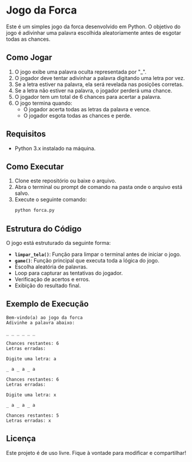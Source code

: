# Jogo da Forca

Este é um simples jogo da forca desenvolvido em Python. O objetivo do jogo é adivinhar uma palavra escolhida aleatoriamente antes de esgotar todas as chances.

## Como Jogar

1. O jogo exibe uma palavra oculta representada por "_".
2. O jogador deve tentar adivinhar a palavra digitando uma letra por vez.
3. Se a letra estiver na palavra, ela será revelada nas posições corretas.
4. Se a letra não estiver na palavra, o jogador perderá uma chance.
5. O jogador tem um total de 6 chances para acertar a palavra.
6. O jogo termina quando:
   - O jogador acerta todas as letras da palavra e vence.
   - O jogador esgota todas as chances e perde.

## Requisitos

- Python 3.x instalado na máquina.

## Como Executar

1. Clone este repositório ou baixe o arquivo.
2. Abra o terminal ou prompt de comando na pasta onde o arquivo está salvo.
3. Execute o seguinte comando:
   ```sh
   python forca.py
   ```

## Estrutura do Código

O jogo está estruturado da seguinte forma:
- **`limpar_tela()`**: Função para limpar o terminal antes de iniciar o jogo.
- **`game()`**: Função principal que executa toda a lógica do jogo.
- Escolha aleatória de palavras.
- Loop para capturar as tentativas do jogador.
- Verificação de acertos e erros.
- Exibição do resultado final.

## Exemplo de Execução
```
Bem-vindo(a) ao jogo da forca
Adivinhe a palavra abaixo:

_ _ _ _ _ _

Chances restantes: 6
Letras erradas:

Digite uma letra: a

_ a _ a _ a

Chances restantes: 6
Letras erradas:

Digite uma letra: x

_ a _ a _ a

Chances restantes: 5
Letras erradas: x
```

## Licença

Este projeto é de uso livre. Fique à vontade para modificar e compartilhar!

